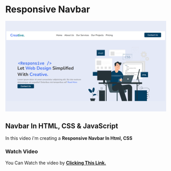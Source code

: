 # Responsive Navbar
<div align="center">
  <img src="https://github.com/mohdalthafne/Responsive-Banner-Section-In-HTML-CSS-JavaScript/blob/main/thumbnail.png">
</div>

## Navbar In HTML, CSS & JavaScript

In this video i'm creating a **Responsive Navbar In Html, CSS**

### Watch Video
You Can Watch the video by **<a href="https://youtu.be/fEUmCHLCcwU?si=SG4W6yFb6O2Ch2j-">Clicking This Link.</a>**
